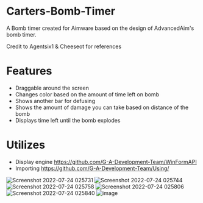 # Carters-Bomb-Timer
A Bomb timer created for Aimware based on the design of AdvancedAim's bomb timer. 

Credit to Agentsix1 & Cheeseot for references

# Features
- Draggable around the screen
- Changes color based on the amount of time left on bomb
- Shows another bar for defusing
- Shows the amount of damage you can take based on distance of the bomb
- Displays time left until the bomb explodes

# Utilizes
- Display engine https://github.com/G-A-Development-Team/WinFormAPI
- Importing https://github.com/G-A-Development-Team/Using/

![Screenshot 2022-07-24 025731](https://user-images.githubusercontent.com/39221871/180636240-031a755d-0d0d-4b9a-89e8-ddc47d758e80.png)
![Screenshot 2022-07-24 025744](https://user-images.githubusercontent.com/39221871/180636248-1fda6cfa-a563-4831-a0f9-89fd235f63f5.png)
![Screenshot 2022-07-24 025758](https://user-images.githubusercontent.com/39221871/180636249-6b0f5be7-d550-48f5-9966-a9b2f7aa5dfc.png)
![Screenshot 2022-07-24 025806](https://user-images.githubusercontent.com/39221871/180636250-1862e164-8945-441a-a68f-819f443bf866.png)
![Screenshot 2022-07-24 025840](https://user-images.githubusercontent.com/39221871/180636252-af4a4841-742d-4ffe-98d6-70f761bcf267.png)
![image](https://user-images.githubusercontent.com/39221871/180662429-604cecda-f5c2-40ac-bb2c-731fa0e857b0.png)

